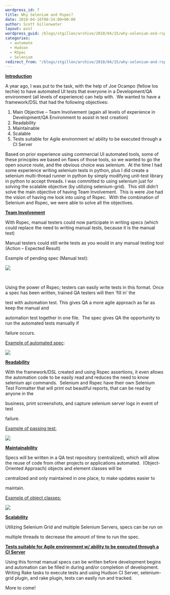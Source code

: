 ```yaml
---
wordpress_id: 7
title: Why Selenium and Rspec?
date: 2010-04-16T00:54:00+00:00
author: Scott Gillenwater
layout: post
wordpress_guid: /blogs/stgillen/archive/2010/04/15/why-selenium-and-rspec.aspx
categories:
  - automate
  - Hudson
  - RSpec
  - Selenium
redirect_from: "/blogs/stgillen/archive/2010/04/15/why-selenium-and-rspec.aspx/"
---
```

<span style="text-decoration: underline"><b>Introduction</b></span>

A year ago, I was put to the task, with the help of Joe Ocampo (fellow los techie) to have automated UI tests that everyone in a Development/QA environment (all levels of experience) can help with.&nbsp; We wanted to have a framework/DSL that had the following objectives:

  1. Main Objective &#8211; Team Involvement (again all levels of experience in Development/QA Environment to assist in test creation)
  2. Readability
  3. Maintainable 
  4. Scalable 
  5. Tests suitable for Agile environment w/ ability to be executed through a CI Server

Based on prior experience using commercial UI automated tools, some of these principles we based on flaws of those tools, so we wanted to go the open source route, and the obvious choice was selenium.&nbsp; At the time I had some experience writing selenium tests in python, plus I did create a selenium multi-thread runner in python by simply modifying unit-test library in python to accept threads. I was committed to using selenium just for solving the scalable objective (by utilizing selenium-grid).&nbsp; This still didn&#8217;t solve the main objective of having Team Involvement.&nbsp; This is were Joe had the vision of having me look into using of Rspec.&nbsp; With the combination of Selenium and Rspec, we were able to solve all the objectives. 

<span style="text-decoration: underline"><b>Team Involvement</b></span>

With Rspec, manual testers could now participate in writing specs (which could replace the need to writing manual tests, because it is the manual test)

Manual testers could still write tests as you would in any manual testing tool (Action &#8211; Expected Result)

Example of pending spec (Manual test):

![](/cfs-file.ashx/__key/CommunityServer.Blogs.Components.WeblogFiles/stgillen.rspec/pendingSpecExample.jpg)

&nbsp;

Using the power of Rspec; testers can easily write tests in this format. Once a spec has been written, trained QA testers will then &#8216;fill in&#8217; the
   
test with automation test. This gives QA a more agile approach as far as keep the manual and
  
automation test together in one file.&nbsp; The spec gives QA the opportunity to run the automated tests manually if
  
failure occurs.

<span style="text-decoration: underline">Example of automated spec</span>:

![](/cfs-file.ashx/__key/CommunityServer.Blogs.Components.WeblogFiles/stgillen.rspec/passingSpecExample.jpg)

<span style="text-decoration: underline"><b>Readability</b></span>

With the framework/DSL created and using Rspec assertions, it even allows the automation code to be easily read and reduces the need to know selenium api commands.&nbsp; Selenium and Rspec have their own Selenium Test Formatter that will print out beautiful reports, that can be read by anyone in the
   
business, print screenshots, and capture selenium server logs in event of test
  
failure.&nbsp; 

<span style="text-decoration: underline">Example of passing test:</span>

![](/cfs-file.ashx/__key/CommunityServer.Blogs.Components.WeblogFiles/stgillen.rspec/passingRspecReport.jpg)

<span style="text-decoration: underline"><b>Maintainability </b></span>

Specs will be written in a QA test repository (centralized), which will allow the reuse of code from other projects or applications automated.&nbsp; (Object-Oriented Approach) objects and element classes will be
  
centralized and only maintained in one place, to make updates easier to
  
maintain.

<span style="text-decoration: underline">Example of object classes:</span>

![](/cfs-file.ashx/__key/CommunityServer.Blogs.Components.WeblogFiles/stgillen.rspec/objectLevelExample.jpg)

<span style="text-decoration: underline"><b>Scalability </b></span>

Utilizing Selenium Grid and multiple Selenium Servers, specs can be run on
  
multiple threads to decrease the amount of time to run the spec.

<span style="text-decoration: underline"><b>Tests suitable for Agile environment w/ ability to be executed through a<br /> CI Server</b></span>

Using this format manual specs can be written before development begins and automation can be filled in during and/or completion of development.&nbsp; Writing Rake tasks to execute tests and using Hudson CI Server, selenium-grid plugin, and rake plugin, tests can easlly run and tracked.&nbsp; 

More to come!

&nbsp;

&nbsp;

&nbsp;